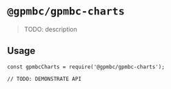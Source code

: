 # `@gpmbc/gpmbc-charts`

> TODO: description

## Usage

```
const gpmbcCharts = require('@gpmbc/gpmbc-charts');

// TODO: DEMONSTRATE API
```
